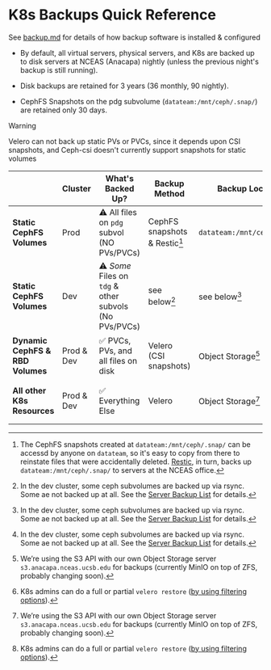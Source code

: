 # K8s Backups Quick Reference

See [backup.md](backup.md) for details of how backup software is installed & configured

* By default, all virtual servers, physical servers, and K8s are backed up to disk servers at NCEAS (Anacapa) nightly (unless the previous night's backup is still running).

* Disk backups are retained for 3 years (36 monthly, 90 nightly).

* CephFS Snapshots on the pdg subvolume (`datateam:/mnt/ceph/.snap/`) are retained only 30 days.


> [!WARNING]
>
> Velero can not back up static PVs or PVCs, since it depends upon CSI snapshots, and Ceph-csi doesn't currently support snapshots for static volumes


|                                  | Cluster    | What's Backed Up?                                      | Backup Method                 | Backup Location             | Recovery                     |
|----------------------------------|------------|--------------------------------------------------------|-------------------------------|-----------------------------|------------------------------|
| **Static CephFS Volumes**        | Prod       | ⚠️ All files on `pdg` subvol (NO PVs/PVCs)             | CephFS snapshots & Restic[^1] | `datateam:/mnt/ceph/.snap/` | Manual copy from `.snap` dir |
| **Static CephFS Volumes**        | Dev        | ⚠️ _Some_ Files on `tdg` & other subvols (No PVs/PVCs) | see below[^2]                 | see below[^2]               | see below[^2]                |
| **Dynamic CephFS & RBD Volumes** | Prod & Dev | ✅ PVCs, PVs, and all files on disk                    | Velero (CSI snapshots)        | Object Storage[^3]          | K8s admins can restore[^4]   |
| **All other K8s Resources**      | Prod & Dev | ✅ Everything Else                                     | Velero                        | Object Storage[^3]          | K8s admins: can restore[^4]  |


[^1]: The CephFS snapshots created at `datateam:/mnt/ceph/.snap/` can be accessd by anyone on `datateam`, so it's easy to copy from there to reinstate files that were accidentally deleted. [Restic](https://github.nceas.ucsb.edu/NCEAS/Computing/blob/master/server_backup_restic.md), in turn, backs up `datateam:/mnt/ceph/.snap/` to servers at the NCEAS office.

[^2]: In the dev cluster, some ceph subvolumes are backed up via rsync. Some ae not backed up at all. See the [Server Backup List](https://docs.google.com/spreadsheets/d/1xFOFQ1lF90BoFLYRkpBRSNj5QqVyfG2DLnwc1znaNI4/edit?usp=sharing) for details.

[^3]: We’re using the S3 API with our own Object Storage server `s3.anacapa.nceas.ucsb.edu` for backups (currently MinIO on top of ZFS, probably changing soon).

[^4]: K8s admins can do a full or partial `velero restore` ([by using filtering options](https://velero.io/docs/main/resource-filtering/)).
